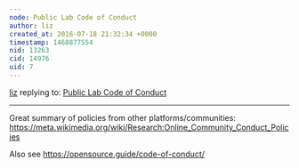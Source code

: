 ```yaml
---
node: Public Lab Code of Conduct
author: liz
created_at: 2016-07-18 21:32:34 +0000
timestamp: 1468877554
nid: 13263
cid: 14976
uid: 7
---
```




[liz](../profile/liz) replying to: [Public Lab Code of Conduct](../notes/Shannon/07-06-2016/public-lab-code-of-conduct)

----
Great summary of policies from other platforms/communities: https://meta.wikimedia.org/wiki/Research:Online_Community_Conduct_Policies

Also see https://opensource.guide/code-of-conduct/